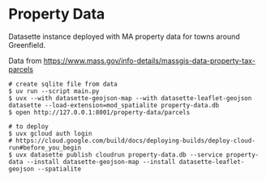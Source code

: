 # Property Data

Datasette instance deployed with MA property data for towns around Greenfield.

Data from https://www.mass.gov/info-details/massgis-data-property-tax-parcels

```shell
# create sqlite file from data
$ uv run --script main.py
$ uvx --with datasette-geojson-map --with datasette-leaflet-geojson datasette --load-extension=mod_spatialite property-data.db
$ open http://127.0.0.1:8001/property-data/parcels

# to deploy
$ uvx gcloud auth login
# https://cloud.google.com/build/docs/deploying-builds/deploy-cloud-run#before_you_begin
$ uvx datasette publish cloudrun property-data.db --service property-data --install datasette-geojson-map --install datasette-leaflet-geojson --spatialite
```
